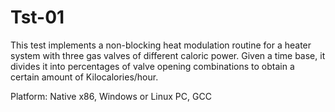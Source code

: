 # Tst-01
This test implements a non-blocking heat modulation routine for a heater system with three gas valves of different caloric power. Given a time base, it divides it into percentages of valve opening combinations to obtain a certain amount of Kilocalories/hour.

Platform: Native x86, Windows or Linux PC, GCC
